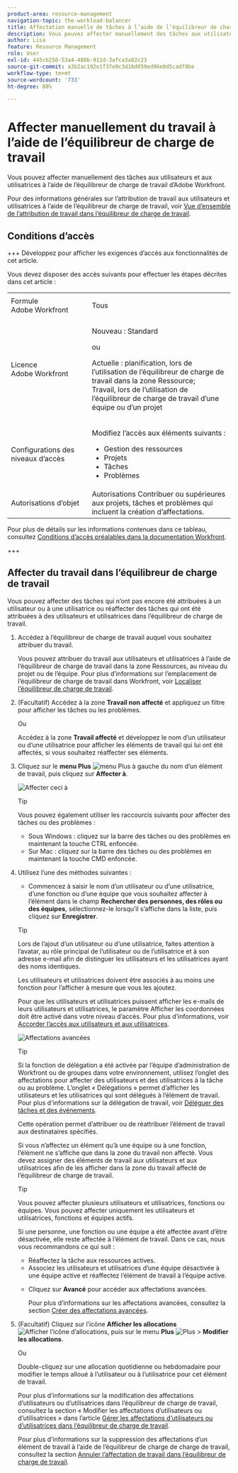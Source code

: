 ```yaml
---
product-area: resource-management
navigation-topic: the-workload-balancer
title: Affectation manuelle de tâches à l’aide de l’équilibreur de charge de travail
description: Vous pouvez affecter manuellement des tâches aux utilisateurs et aux utilisatrices à l’aide de l’équilibreur de charge de travail d’Adobe Workfront.
author: Lisa
feature: Resource Management
role: User
exl-id: 445cb250-53a4-488b-911d-3afca3a02c23
source-git-commit: a3b2ac192e1f37e0c3d16d059ed96e8d5cadf8be
workflow-type: tm+mt
source-wordcount: '733'
ht-degree: 88%

---
```


# Affecter manuellement du travail à l’aide de l’équilibreur de charge de travail

Vous pouvez affecter manuellement des tâches aux utilisateurs et aux utilisatrices à l’aide de l’équilibreur de charge de travail d’Adobe Workfront.

Pour des informations générales sur l’attribution de travail aux utilisateurs et utilisatrices à l’aide de l’équilibreur de charge de travail, voir [Vue d’ensemble de l’attribution de travail dans l’équilibreur de charge de travail](../../resource-mgmt/workload-balancer/assign-work-in-workload-balancer.md).

## Conditions d’accès

+++ Développez pour afficher les exigences d’accès aux fonctionnalités de cet article.

Vous devez disposer des accès suivants pour effectuer les étapes décrites dans cet article :

<table style="table-layout:auto"> 
 <col> 
 <col> 
 <tbody> 
  <tr> 
   <td role="rowheader">Formule Adobe Workfront</td> 
   <td> <p>Tous </p> </td> 
  </tr> 
  <tr> 
   <td role="rowheader">Licence Adobe Workfront</td> 
   <td><p>Nouveau : Standard</p>
       <p>ou</p>
       <p>Actuelle : planification, lors de l’utilisation de l’équilibreur de charge de travail dans la zone Ressource;</br>
       Travail, lors de l’utilisation de l’équilibreur de charge de travail d’une équipe ou d’un projet</p></td>
  </tr>
  <tr> 
   <td role="rowheader">Configurations des niveaux d’accès</td> 
   <td> <p>Modifiez l’accès aux éléments suivants :</p> 
    <ul> 
     <li>Gestion des ressources</li> 
     <li>Projets</li> 
     <li>Tâches</li> 
     <li>Problèmes</li> 
    </ul>
   </td> 
  </tr> 
  <tr> 
   <td role="rowheader">Autorisations d’objet</td> 
   <td>Autorisations Contribuer ou supérieures aux projets, tâches et problèmes qui incluent la création d’affectations.</td> 
  </tr> 
 </tbody> 
</table>

Pour plus de détails sur les informations contenues dans ce tableau, consultez [Conditions d’accès préalables dans la documentation Workfront](/help/quicksilver/administration-and-setup/add-users/access-levels-and-object-permissions/access-level-requirements-in-documentation.md).

+++

## Affecter du travail dans l’équilibreur de charge de travail

Vous pouvez affecter des tâches qui n’ont pas encore été attribuées à un utilisateur ou à une utilisatrice ou réaffecter des tâches qui ont été attribuées à des utilisateurs et utilisatrices dans l’équilibreur de charge de travail.

1. Accédez à l’équilibreur de charge de travail auquel vous souhaitez attribuer du travail.

   Vous pouvez attribuer du travail aux utilisateurs et utilisatrices à l’aide de l’équilibreur de charge de travail dans la zone Ressources, au niveau du projet ou de l’équipe. Pour plus d’informations sur l’emplacement de l’équilibreur de charge de travail dans Workfront, voir [Localiser l’équilibreur de charge de travail](../../resource-mgmt/workload-balancer/locate-workload-balancer.md).

1. (Facultatif) Accédez à la zone **Travail non affecté** et appliquez un filtre pour afficher les tâches ou les problèmes.

   Ou

   Accédez à la zone **Travail affecté** et développez le nom d’un utilisateur ou d’une utilisatrice pour afficher les éléments de travail qui lui ont été affectés, si vous souhaitez réaffecter ses éléments.

1. Cliquez sur le **menu Plus** ![menu Plus](assets/qs-more-menu.png) à gauche du nom d’un élément de travail, puis cliquez sur **Affecter à**.

   ![Affecter ceci à](assets/assign-this-to-link-from-task-wb-nwe-350x104.png)

   >[!TIP]
   >
   >Vous pouvez également utiliser les raccourcis suivants pour affecter des tâches ou des problèmes :
   >
   >* Sous Windows : cliquez sur la barre des tâches ou des problèmes en maintenant la touche CTRL enfoncée.
   >* Sur Mac : cliquez sur la barre des tâches ou des problèmes en maintenant la touche CMD enfoncée.

1. Utilisez l’une des méthodes suivantes :

   * Commencez à saisir le nom d’un utilisateur ou d’une utilisatrice, d’une fonction ou d’une équipe que vous souhaitez affecter à l’élément dans le champ **Rechercher des personnes, des rôles ou des équipes**, sélectionnez-le lorsqu’il s’affiche dans la liste, puis cliquez sur **Enregistrer**.

   >[!TIP]
   >
   >Lors de l’ajout d’un utilisateur ou d’une utilisatrice, faites attention à l’avatar, au rôle principal de l’utilisateur ou de l’utilisatrice et à son adresse e-mail afin de distinguer les utilisateurs et les utilisatrices ayant des noms identiques.
   >
   >Les utilisateurs et utilisatrices doivent être associés à au moins une fonction pour l’afficher à mesure que vous les ajoutez.
   >
   > Pour que les utilisateurs et utilisatrices puissent afficher les e-mails de leurs utilisateurs et utilisatrices, le paramètre Afficher les coordonnées doit être activé dans votre niveau d’accès. Pour plus d’informations, voir [Accorder l’accès aux utilisateurs et aux utilisatrices](../../administration-and-setup/add-users/configure-and-grant-access/grant-access-other-users.md).


   ![Affectations avancées](assets/assignments-box-with-advanced-assignments-delegations-wb.png)

   >[!TIP]
   >
   > Si la fonction de délégation a été activée par l’équipe d’administration de Workfront ou de groupes dans votre environnement, utilisez l’onglet des affectations pour affecter des utilisateurs et des utilisatrices à la tâche ou au problème. L’onglet « Délégations » permet d’afficher les utilisateurs et les utilisatrices qui sont délégués à l’élément de travail. Pour plus d&#39;informations sur la délégation de travail, voir [Déléguer des tâches et des événements](../../manage-work/delegate-work/how-to-delegate-work.md).


   Cette opération permet d’attribuer ou de réattribuer l’élément de travail aux destinataires spécifiés.

   Si vous n’affectez un élément qu’à une équipe ou à une fonction, l’élément ne s’affiche que dans la zone du travail non affecté. Vous devez assigner des éléments de travail aux utilisateurs et aux utilisatrices afin de les afficher dans la zone du travail affecté de l’équilibreur de charge de travail.

   >[!TIP]
   >
   >Vous pouvez affecter plusieurs utilisateurs et utilisatrices, fonctions ou équipes. Vous pouvez affecter uniquement les utilisateurs et utilisatrices, fonctions et équipes actifs.
   >
   >
   >Si une personne, une fonction ou une équipe a été affectée avant d’être désactivée, elle reste affectée à l’élément de travail. Dans ce cas, nous vous recommandons ce qui suit :
   >
   >   
   >   
   >   * Réaffectez la tâche aux ressources actives.
   >   * Associez les utilisateurs et utilisatrices d’une équipe désactivée à une équipe active et réaffectez l’élément de travail à l’équipe active.
   >   
   >

   * Cliquez sur **Avancé** pour accéder aux affectations avancées.

     Pour plus d’informations sur les affectations avancées, consultez la section [Créer des affectations avancées](../../manage-work/tasks/assign-tasks/create-advanced-assignments.md).

1. (Facultatif) Cliquez sur l’icône **Afficher les allocations** ![Afficher l’icône d’allocations](assets/show-allocations-icon-small.png), puis sur le menu **Plus** ![Plus](assets/qs-more-menu.png) > **Modifier les allocations**.

   Ou

   Double-cliquez sur une allocation quotidienne ou hebdomadaire pour modifier le temps alloué à l’utilisateur ou à l’utilisatrice pour cet élément de travail.

   Pour plus d’informations sur la modification des affectations d’utilisateurs ou d’utilisatrices dans l’équilibreur de charge de travail, consultez la section « Modifier les affectations d’utilisateurs ou d’utilisatrices » dans l’article [Gérer les affectations d’utilisateurs ou d’utilisatrices dans l’équilibreur de charge de travail](../../resource-mgmt/workload-balancer/manage-user-allocations-workload-balancer.md).

   Pour plus d’informations sur la suppression des affectations d’un élément de travail à l’aide de l’équilibreur de charge de charge de travail, consultez la section [Annuler l’affectation de travail dans l’équilibreur de charge de travail](../../resource-mgmt/workload-balancer/unassign-work-in-workload-balancer.md).

    
